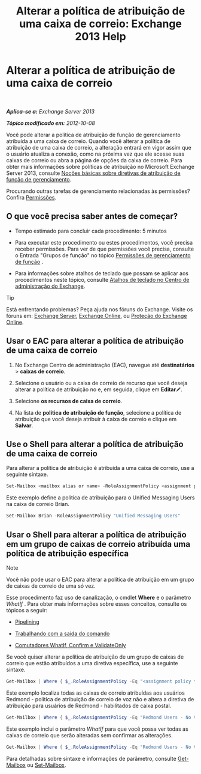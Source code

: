 ﻿---
title: 'Alterar a política de atribuição de uma caixa de correio: Exchange 2013 Help'
TOCTitle: Alterar a política de atribuição de uma caixa de correio
ms:assetid: 011690a5-233a-4c03-8842-92276f899a89
ms:mtpsurl: https://technet.microsoft.com/pt-br/library/Dd638076(v=EXCHG.150)
ms:contentKeyID: 50484862
ms.date: 05/22/2018
mtps_version: v=EXCHG.150
ms.translationtype: MT
---

# Alterar a política de atribuição de uma caixa de correio

 

_**Aplica-se a:** Exchange Server 2013_

_**Tópico modificado em:** 2012-10-08_

Você pode alterar a política de atribuição de função de gerenciamento atribuída a uma caixa de correio. Quando você alterar a política de atribuição de uma caixa de correio, a alteração entrará em vigor assim que o usuário atualiza a conexão, como na próxima vez que ele acesse suas caixas de correio ou abra a página de opções da caixa de correio. Para obter mais informações sobre políticas de atribuição no Microsoft Exchange Server 2013, consulte [Noções básicas sobre diretivas de atribuição de função de gerenciamento](understanding-management-role-assignment-policies-exchange-2013-help.md).

Procurando outras tarefas de gerenciamento relacionadas às permissões? Confira [Permissões](permissions-exchange-2013-help.md).

## O que você precisa saber antes de começar?

  - Tempo estimado para concluir cada procedimento: 5 minutos

  - Para executar este procedimento ou estes procedimentos, você precisa receber permissões. Para ver de que permissões você precisa, consulte o Entrada "Grupos de função" no tópico [Permissões de gerenciamento de função](role-management-permissions-exchange-2013-help.md) .

  - Para informações sobre atalhos de teclado que possam se aplicar aos procedimentos neste tópico, consulte [Atalhos de teclado no Centro de administração do Exchange](keyboard-shortcuts-in-the-exchange-admin-center-exchange-online-protection-help.md).


> [!TIP]
> Está enfrentando problemas? Peça ajuda nos fóruns do Exchange. Visite os fóruns em: <A href="https://go.microsoft.com/fwlink/p/?linkid=60612">Exchange Server</A>, <A href="https://go.microsoft.com/fwlink/p/?linkid=267542">Exchange Online</A>, ou <A href="https://go.microsoft.com/fwlink/p/?linkid=285351">Proteção do Exchange Online</A>.



## Usar o EAC para alterar a política de atribuição de uma caixa de correio

1.  No Exchange Centro de administração (EAC), navegue até **destinatários** \> **caixas de correio**.

2.  Selecione o usuário ou a caixa de correio de recurso que você deseja alterar a política de atribuição no e, em seguida, clique em **Editar**![Ícone de edição](images/JJ218640.6f53ccb2-1f13-4c02-bea0-30690e6ea71d(EXCHG.150).gif "Ícone de edição").

3.  Selecione **os recursos de caixa de correio**.

4.  Na lista de **política de atribuição de função**, selecione a política de atribuição que você deseja atribuir à caixa de correio e clique em **Salvar**.

## Use o Shell para alterar a política de atribuição de uma caixa de correio

Para alterar a política de atribuição é atribuída a uma caixa de correio, use a seguinte sintaxe.

```powershell
Set-Mailbox <mailbox alias or name> -RoleAssignmentPolicy <assignment policy>
```

Este exemplo define a política de atribuição para o Unified Messaging Users na caixa de correio Brian.

```powershell
Set-Mailbox Brian -RoleAssignmentPolicy "Unified Messaging Users"
```

## Usar o Shell para alterar a política de atribuição em um grupo de caixas de correio atribuída uma política de atribuição específica


> [!NOTE]
> Você não pode usar o EAC para alterar a política de atribuição em um grupo de caixas de correio de uma só vez.



Esse procedimento faz uso de canalização, o cmdlet **Where** e o parâmetro *WhatIf* . Para obter mais informações sobre esses conceitos, consulte os tópicos a seguir:

  - [Pipelining](https://technet.microsoft.com/pt-br/library/aa998260\(v=exchg.150\))

  - [Trabalhando com a saída do comando](working-with-command-output-exchange-2013-help.md)

  - [Comutadores WhatIf, Confirm e ValidateOnly](whatif-confirm-and-validateonly-switches-exchange-2013-help.md)

Se você quiser alterar a política de atribuição de um grupo de caixas de correio que estão atribuídos a uma diretiva específica, use a seguinte sintaxe.

```powershell
Get-Mailbox | Where { $_.RoleAssignmentPolicy -Eq "<assignment policy to find>" } | Set-Mailbox -RoleAssignmentPolicy <assignment policy to set>
```

Este exemplo localiza todas as caixas de correio atribuídas aos usuários Redmond - política de atribuição de correio de voz não e altera a diretiva de atribuição para usuários de Redmond - habilitados de caixa postal.

```powershell
Get-Mailbox | Where { $_.RoleAssignmentPolicy -Eq "Redmond Users - No Voicemail" } | Set-Mailbox -RoleAssignmentPolicy "Redmond Users - Voicemail Enabled"
```

Este exemplo inclui o parâmetro *WhatIf* para que você possa ver todas as caixas de correio que serão alteradas sem confirmar as alterações.

```powershell
Get-Mailbox | Where { $_.RoleAssignmentPolicy -Eq "Redmond Users - No Voicemail" } | Set-Mailbox -RoleAssignmentPolicy "Redmond Users - Voicemail Enabled" -WhatIf
```

Para detalhadas sobre sintaxe e informações de parâmetro, consulte [Get-Mailbox](https://technet.microsoft.com/pt-br/library/bb123685\(v=exchg.150\)) ou [Set-Mailbox](https://technet.microsoft.com/pt-br/library/bb123981\(v=exchg.150\)).

